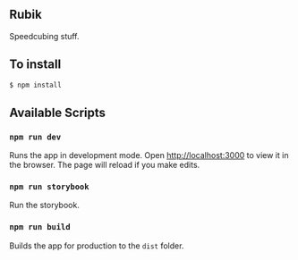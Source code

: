 ## Rubik

Speedcubing stuff.

## To install

```bash
$ npm install
```

## Available Scripts

### `npm run dev`

Runs the app in development mode.
Open [http://localhost:3000](http://localhost:3000) to view it in the browser.
The page will reload if you make edits.

### `npm run storybook`

Run the storybook.

### `npm run build`

Builds the app for production to the `dist` folder.
